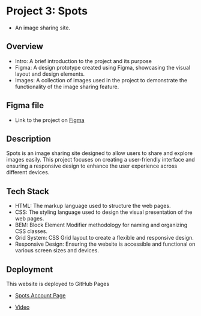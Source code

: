 # Project 3: Spots

- An image sharing site.

## Overview

- Intro: A brief introduction to the project and its purpose
- Figma: A design prototype created using Figma, showcasing the visual layout and design elements.
- Images: A collection of images used in the project to demonstrate the functionality of the image sharing feature.

## Figma file

- Link to the project on [Figma](https://www.figma.com/file/BBNm2bC3lj8QQMHlnqRsga/Sprint-3-Project-%E2%80%94-Spots?type=design&node-id=2%3A60&mode=design&t=afgNFybdorZO6cQo-1)

## Description

Spots is an image sharing site designed to allow users to share and explore images easily. This project focuses on creating a user-friendly interface and ensuring a responsive design to enhance the user experience across different devices.

## Tech Stack

- HTML: The markup language used to structure the web pages.
- CSS: The styling language used to design the visual presentation of the web pages.
- BEM: Block Element Modifier methodology for naming and organizing CSS classes.
- Grid System: CSS Grid layout to create a flexible and responsive design.
- Responsive Design: Ensuring the website is accessible and functional on various screen sizes and devices.

## Deployment

This website is deployed to GitHub Pages

- [Spots Account Page](https://juliaoldman0.github.io/se_project_spots/)

- [Video](https://drive.google.com/drive/folders/1optizIgL_B_PzHoAazobEAnnw0kYcAQk?usp=drive_link)
